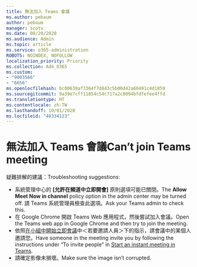 ```yaml
---
title: 無法加入 Teams 會議
ms.author: pebaum
author: pebaum
manager: scotv
ms.date: 08/20/2020
ms.audience: Admin
ms.topic: article
ms.service: o365-administration
ROBOTS: NOINDEX, NOFOLLOW
localization_priority: Priority
ms.collection: Adm_O365
ms.custom:
- "9003566"
- "6656"
ms.openlocfilehash: bc00638af3364f7d843c5b00d42a60491c4d1859
ms.sourcegitcommit: 9a39e7cff11854c54c717a2c0094bfdfefee4ffd
ms.translationtype: HT
ms.contentlocale: zh-TW
ms.lasthandoff: 10/01/2020
ms.locfileid: "48334123"
---
```

# <a name="cant-join-teams-meeting"></a><span data-ttu-id="8bfd9-102">無法加入 Teams 會議</span><span class="sxs-lookup"><span data-stu-id="8bfd9-102">Can’t join Teams meeting</span></span>

<span data-ttu-id="8bfd9-103">疑難排解的建議：</span><span class="sxs-lookup"><span data-stu-id="8bfd9-103">Troubleshooting suggestions:</span></span>  

- <span data-ttu-id="8bfd9-104">系統管理中心的 **[允許在頻道中立即開會]** 原則選項可能已關閉。</span><span class="sxs-lookup"><span data-stu-id="8bfd9-104">The  **Allow Meet Now in channel**  policy option in the admin center may be turned off.</span></span> <span data-ttu-id="8bfd9-105">請 Teams 系統管理員檢查此選項。</span><span class="sxs-lookup"><span data-stu-id="8bfd9-105">Ask your Teams admin to check this.</span></span>
- <span data-ttu-id="8bfd9-106">在 Google Chrome 開啟 Teams Web 應用程式，然後嘗試加入會議。</span><span class="sxs-lookup"><span data-stu-id="8bfd9-106">Open the Teams web app in Google Chrome and then try to join the meeting.</span></span>
- <span data-ttu-id="8bfd9-107">依照[在小組中開始立即會議](https://support.microsoft.com/office/start-an-instant-meeting-in-teams-ff95e53f-8231-4739-87fa-00b9723f4ef5)中＜若要邀請人員＞下的指示，請會議中的某個人邀請您。</span><span class="sxs-lookup"><span data-stu-id="8bfd9-107">Have someone in the meeting invite you by following the instructions under “To invite people” in  [Start an instant meeting in Teams](https://support.microsoft.com/office/start-an-instant-meeting-in-teams-ff95e53f-8231-4739-87fa-00b9723f4ef5).</span></span>
- <span data-ttu-id="8bfd9-108">請確定影像未損壞。</span><span class="sxs-lookup"><span data-stu-id="8bfd9-108">Make sure the image isn’t corrupted.</span></span>
